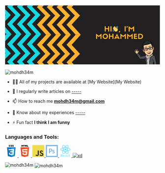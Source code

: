 ![banner](banner.png)

<p align="left"> <img src="https://komarev.com/ghpvc/?username=mohdh34m&label=Profile%20views&color=00ffff&style=flat" alt="mohdh34m" /> </p>


- 👨‍💻 All of my projects are available at [My Website](My Website)

- 📝 I regularly write articles on [-----](-----)

- 📫 How to reach me **mohdh34m@gmail.com**

- 📄 Know about my experiences [-----](-----)

- ⚡ Fun fact **I think I am funny**


<h3 align="left">Languages and Tools:</h3>
<p align="left"> <a href="https://www.w3schools.com/css/" target="_blank"> <img src="https://raw.githubusercontent.com/devicons/devicon/master/icons/css3/css3-original-wordmark.svg" alt="css3" width="40" height="40"/> </a> <a href="https://www.w3.org/html/" target="_blank"> <img src="https://raw.githubusercontent.com/devicons/devicon/master/icons/html5/html5-original-wordmark.svg" alt="html5" width="40" height="40"/> </a> <a href="https://developer.mozilla.org/en-US/docs/Web/JavaScript" target="_blank"> <img src="https://raw.githubusercontent.com/devicons/devicon/master/icons/javascript/javascript-original.svg" alt="javascript" width="40" height="40"/> </a> <a href="https://www.photoshop.com/en" target="_blank"> <img src="https://raw.githubusercontent.com/devicons/devicon/master/icons/photoshop/photoshop-line.svg" alt="photoshop" width="40" height="40"/> </a> <a href="https://reactjs.org/" target="_blank"> <img src="https://raw.githubusercontent.com/devicons/devicon/master/icons/react/react-original-wordmark.svg" alt="react" width="40" height="40"/> </a> <a href="https://www.adobe.com/products/xd.html" target="_blank"> <img src="https://cdn.worldvectorlogo.com/logos/adobe-xd.svg" alt="xd" width="40" height="40"/> </a> </p>

<p><img align="left" src="https://github-readme-stats.vercel.app/api/top-langs?username=mohdh34m&show_icons=true&theme=dark&locale=en&layout=compact" alt="mohdh34m" /></p>

<p>&nbsp;<img align="center" src="https://github-readme-stats.vercel.app/api?username=mohdh34m&show_icons=true&theme=dark&locale=en" alt="mohdh34m" /></p>


